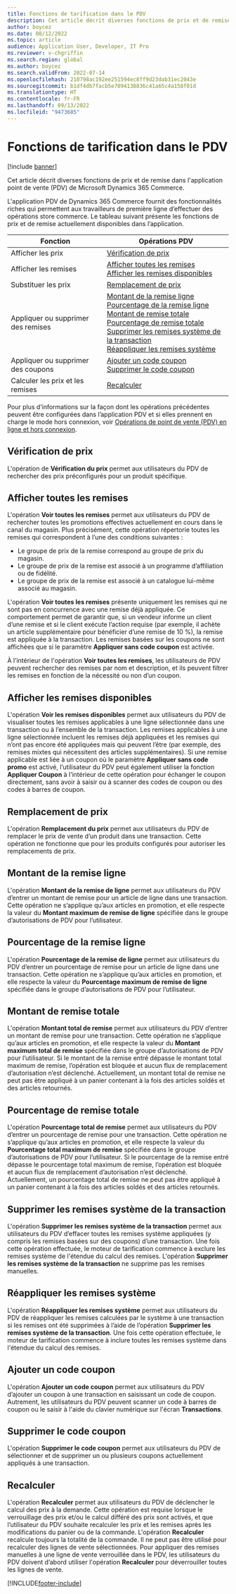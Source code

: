 ```yaml
---
title: Fonctions de tarification dans le PDV
description: Cet article décrit diverses fonctions de prix et de remise dans l'application point de vente (PDV) de Microsoft Dynamics 365 Commerce.
author: boycez
ms.date: 08/12/2022
ms.topic: article
audience: Application User, Developer, IT Pro
ms.reviewer: v-chgriffin
ms.search.region: global
ms.author: boycez
ms.search.validFrom: 2022-07-14
ms.openlocfilehash: 210798ac192ee251594ec8ff9d23dab31ec2043e
ms.sourcegitcommit: b1df4db7facb5e7094138836c41a65c4a158f01d
ms.translationtype: HT
ms.contentlocale: fr-FR
ms.lasthandoff: 09/13/2022
ms.locfileid: "9473685"
---
```

# <a name="pricing-functions-in-pos"></a>Fonctions de tarification dans le PDV

[!include [banner](includes/banner.md)]

Cet article décrit diverses fonctions de prix et de remise dans l'application point de vente (PDV) de Microsoft Dynamics 365 Commerce.

L'application PDV de Dynamics 365 Commerce fournit des fonctionnalités riches qui permettent aux travailleurs de première ligne d’effectuer des opérations store commerce. Le tableau suivant présente les fonctions de prix et de remise actuellement disponibles dans l’application.

| Fonction                       | Opérations PDV |
|--------------------------------|----------------|
| Afficher les prix                    | [Vérification de prix](#price-check) |
| Afficher les remises                 | [Afficher toutes les remises](#view-all-discounts)<br>[Afficher les remises disponibles](#view-available-discounts) |
| Substituer les prix                | [Remplacement de prix](#price-override) |
| Appliquer ou supprimer des remises      | [Montant de la remise ligne](#line-discount-amount)<br>[Pourcentage de la remise ligne](#line-discount-percent)<br>[Montant de remise totale](#total-discount-amount)<br>[Pourcentage de remise totale](#total-discount-percent)<br>[Supprimer les remises système de la transaction](#remove-system-discounts-from-transaction)<br>[Réappliquer les remises système](#reapply-system-discounts) |
| Appliquer ou supprimer des coupons        | [Ajouter un code coupon](#add-coupon-code)<br>[Supprimer le code coupon](#remove-coupon-code) |
| Calculer les prix et les remises | [Recalculer](#recalculate) |

Pour plus d’informations sur la façon dont les opérations précédentes peuvent être configurées dans l’application PDV et si elles prennent en charge le mode hors connexion, voir [Opérations de point de vente (PDV) en ligne et hors connexion](pos-operations.md).

## <a name="price-check"></a>Vérification de prix

L'opération de **Vérification du prix** permet aux utilisateurs du PDV de rechercher des prix préconfigurés pour un produit spécifique.

## <a name="view-all-discounts"></a>Afficher toutes les remises

L'opération **Voir toutes les remises** permet aux utilisateurs du PDV de rechercher toutes les promotions effectives actuellement en cours dans le canal du magasin. Plus précisément, cette opération répertorie toutes les remises qui correspondent à l’une des conditions suivantes :

- Le groupe de prix de la remise correspond au groupe de prix du magasin.
- Le groupe de prix de la remise est associé à un programme d’affiliation ou de fidélité.
- Le groupe de prix de la remise est associé à un catalogue lui-même associé au magasin.

L'opération **Voir toutes les remises** présente uniquement les remises qui ne sont pas en concurrence avec une remise déjà appliquée. Ce comportement permet de garantir que, si un vendeur informe un client d’une remise et si le client exécute l’action requise (par exemple, il achète un article supplémentaire pour bénéficier d’une remise de 10 %), la remise est appliquée à la transaction. Les remises basées sur les coupons ne sont affichées que si le paramètre **Appliquer sans code coupon** est activée.

À l’intérieur de l'opération **Voir toutes les remises**, les utilisateurs de PDV peuvent rechercher des remises par nom et description, et ils peuvent filtrer les remises en fonction de la nécessité ou non d’un coupon.

## <a name="view-available-discounts"></a>Afficher les remises disponibles

L'opération **Voir les remises disponibles** permet aux utilisateurs du PDV de visualiser toutes les remises applicables à une ligne sélectionnée dans une transaction ou à l’ensemble de la transaction. Les remises applicables à une ligne sélectionnée incluent les remises déjà appliquées et les remises qui n’ont pas encore été appliquées mais qui peuvent l’être (par exemple, des remises mixtes qui nécessitent des articles supplémentaires). Si une remise applicable est liée à un coupon où le paramètre **Appliquer sans code promo** est activé, l’utilisateur du PDV peut également utiliser la fonction **Appliquer Coupon** à l’intérieur de cette opération pour échanger le coupon directement, sans avoir à saisir ou à scanner des codes de coupon ou des codes à barres de coupon.

## <a name="price-override"></a>Remplacement de prix

L'opération **Remplacement du prix** permet aux utilisateurs du PDV de remplacer le prix de vente d’un produit dans une transaction. Cette opération ne fonctionne que pour les produits configurés pour autoriser les remplacements de prix.

## <a name="line-discount-amount"></a>Montant de la remise ligne

L'opération **Montant de la remise de ligne** permet aux utilisateurs du PDV d’entrer un montant de remise pour un article de ligne dans une transaction. Cette opération ne s’applique qu’aux articles en promotion, et elle respecte la valeur du **Montant maximum de remise de ligne** spécifiée dans le groupe d’autorisations de PDV pour l’utilisateur.

## <a name="line-discount-percent"></a>Pourcentage de la remise ligne

L'opération **Pourcentage de la remise de ligne** permet aux utilisateurs du PDV d’entrer un pourcentage de remise pour un article de ligne dans une transaction. Cette opération ne s’applique qu’aux articles en promotion, et elle respecte la valeur du **Pourcentage maximum de remise de ligne** spécifiée dans le groupe d’autorisations de PDV pour l’utilisateur.

## <a name="total-discount-amount"></a>Montant de remise totale

L'opération **Montant total de remise** permet aux utilisateurs du PDV d’entrer un montant de remise pour une transaction. Cette opération ne s’applique qu’aux articles en promotion, et elle respecte la valeur du **Montant maximum total de remise** spécifiée dans le groupe d’autorisations de PDV pour l’utilisateur. Si le montant de la remise entré dépasse le montant total maximum de remise, l’opération est bloquée et aucun flux de remplacement d’autorisation n’est déclenché. Actuellement, un montant total de remise ne peut pas être appliqué à un panier contenant à la fois des articles soldés et des articles retournés.

## <a name="total-discount-percent"></a>Pourcentage de remise totale

L'opération **Pourcentage total de remise** permet aux utilisateurs du PDV d’entrer un pourcentage de remise pour une transaction. Cette opération ne s’applique qu’aux articles en promotion, et elle respecte la valeur du **Pourcentage total maximum de remise** spécifiée dans le groupe d’autorisations de PDV pour l’utilisateur. Si le pourcentage de la remise entré dépasse le pourcentage total maximum de remise, l’opération est bloquée et aucun flux de remplacement d’autorisation n’est déclenché. Actuellement, un pourcentage total de remise ne peut pas être appliqué à un panier contenant à la fois des articles soldés et des articles retournés.

## <a name="remove-system-discounts-from-transaction"></a>Supprimer les remises système de la transaction

L'opération **Supprimer les remises système de la transaction** permet aux utilisateurs du PDV d’effacer toutes les remises système appliquées (y compris les remises basées sur des coupons) d’une transaction. Une fois cette opération effectuée, le moteur de tarification commence à exclure les remises système de l'étendue du calcul des remises. L'opération **Supprimer les remises système de la transaction** ne supprime pas les remises manuelles.

## <a name="reapply-system-discounts"></a>Réappliquer les remises système

L'opération **Réappliquer les remises système** permet aux utilisateurs du PDV de réappliquer les remises calculées par le système à une transaction si les remises ont été supprimées à l’aide de l’opération **Supprimer les remises système de la transaction**. Une fois cette opération effectuée, le moteur de tarification commence à inclure toutes les remises système dans l'étendue du calcul des remises.

## <a name="add-coupon-code"></a>Ajouter un code coupon

L'opération **Ajouter un code coupon** permet aux utilisateurs du PDV d’ajouter un coupon à une transaction en saisissant un code de coupon. Autrement, les utilisateurs du PDV peuvent scanner un code à barres de coupon ou le saisir à l'aide du clavier numérique sur l'écran **Transactions**.

## <a name="remove-coupon-code"></a>Supprimer le code coupon

L'opération **Supprimer le code coupon** permet aux utilisateurs du PDV de sélectionner et de supprimer un ou plusieurs coupons actuellement appliqués à une transaction.

## <a name="recalculate"></a>Recalculer

L'opération **Recalculer** permet aux utilisateurs du PDV de déclencher le calcul des prix à la demande. Cette opération est requise lorsque le verrouillage des prix et/ou le calcul différé des prix sont activés, et que l’utilisateur du PDV souhaite recalculer les prix et les remises après les modifications du panier ou de la commande. L'opération **Recalculer** recalcule toujours la totalité de la commande. Il ne peut pas être utilisé pour recalculer des lignes de vente sélectionnées. Pour appliquer des remises manuelles à une ligne de vente verrouillée dans le PDV, les utilisateurs du PDV doivent d’abord utiliser l'opération **Recalculer** pour déverrouiller toutes les lignes de vente.

[!INCLUDE[footer-include](../includes/footer-banner.md)]
